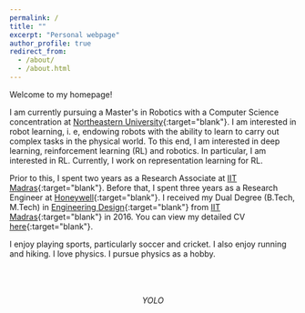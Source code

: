 ```yaml
---
permalink: /
title: ""
excerpt: "Personal webpage"
author_profile: true
redirect_from: 
  - /about/
  - /about.html
---
```

Welcome to my homepage!

I am currently pursuing a Master's in Robotics with a Computer Science concentration at [Northeastern University](https://www.northeastern.edu/){:target="blank"}. I am interested in robot learning, i. e, endowing robots with the ability to learn to carry out complex tasks in the physical world. To this end, I am interested in deep learning, reinforcement learning (RL) and robotics. In particular, I am interested in RL. Currently, I work on representation learning for RL.

Prior to this, I spent two years as a Research Associate at [IIT Madras](https://rbcdsai.iitm.ac.in/){:target="blank"}. Before that, I spent three years as a Research Engineer at [Honeywell](https://www.honeywell.com){:target="blank"}. I received my Dual Degree (B.Tech, M.Tech) in [Engineering Design](https://ed.iitm.ac.in){:target="blank"} from [IIT Madras](https://www.iitm.ac.in/){:target="blank"} in 2016. You can view my detailed CV [here](https://adi3e08.github.io/files/CV_Adithya_Ramesh.pdf){:target="blank"}.

I enjoy playing sports, particularly soccer and cricket. I also enjoy running and hiking. I love physics. I pursue physics as a hobby.

<p align="center">
<br>
<br>
<br>
<em>YOLO</em>
<br>
</p>
